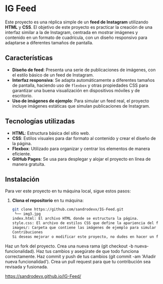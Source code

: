 # IG Feed

Este proyecto es una réplica simple de un **feed de Instagram** utilizando **HTML** y **CSS**. El objetivo de este proyecto es practicar la creación de una interfaz similar a la de Instagram, centrada en mostrar imágenes y contenido en un formato de cuadrícula, con un diseño responsivo para adaptarse a diferentes tamaños de pantalla.

## Características

- **Diseño de feed**: Presenta una serie de publicaciones de imágenes, con el estilo básico de un feed de Instagram.
- **Interfaz responsiva**: Se adapta automáticamente a diferentes tamaños de pantalla, haciendo uso de `flexbox` y otras propiedades CSS para garantizar una buena visualización en dispositivos móviles y de escritorio.
- **Uso de imágenes de ejemplo**: Para simular un feed real, el proyecto incluye imágenes estáticas que simulan publicaciones de Instagram.

## Tecnologías utilizadas

- **HTML**: Estructura básica del sitio web.
- **CSS**: Estilos visuales para dar formato al contenido y crear el diseño de la página.
- **Flexbox**: Utilizado para organizar y centrar los elementos de manera eficiente.
- **GitHub Pages**: Se usa para desplegar y alojar el proyecto en línea de manera gratuita.

## Instalación

Para ver este proyecto en tu máquina local, sigue estos pasos:

1. **Clona el repositorio** en tu máquina:
   ```bash
   git clone https://github.com/sandrodevx/IG-Feed.git
    └── img3.jpg
   index.html: El archivo HTML donde se estructura la página.
   style.css: El archivo de estilos CSS que define la apariencia del feed y la organización de los elementos.
   images/: Carpeta que contiene las imágenes de ejemplo para simular el contenido del feed.
   Contribuciones
   Si deseas mejorar o modificar este proyecto, no dudes en hacer un fork de este repositorio y crear un pull request. Todas las contribuciones son bienvenidas.
   ```

Haz un fork del proyecto.
Crea una nueva rama (git checkout -b nueva-funcionalidad).
Haz tus cambios y asegúrate de que todo funciona correctamente.
Haz commit y push de tus cambios (git commit -am 'Añadir nueva funcionalidad').
Crea un pull request para que tu contribución sea revisada y fusionada.

https://sandrodevx.github.io/IG-Feed/
